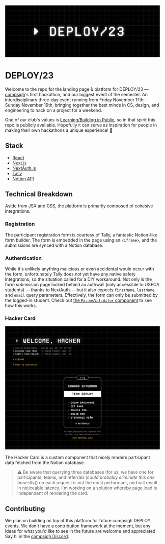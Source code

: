 [![DEPLOY/23 Banner](https://raw.githubusercontent.com/compsigh/deploy/main/public/banner-grid.png)](https://deploy.compsigh.so)

# DEPLOY/23

Welcome to the repo for the landing page & platform for DEPLOY/23 — [compsigh](https://compsigh.so)'s first hackathon, and our biggest event of the semester. An interdisciplinary three-day event running from Friday November 17th – Sunday November 19th, bringing together the best minds in CS, design, and engineering to hack on a project for a weekend.

One of our club's values is [Learning/Building in Public](https://www.swyx.io/learn-in-public), so in that spirit this repo is publicly available. Hopefully it can serve as inspiration for people in making their own hackathons a unique experience! 💛

## Stack

- [React](https://react.dev)
- [Next.js](https://nextjs.org)
- [NextAuth.js](https://github.com/nextauthjs/next-auth)
- [Tally](https://tally.so)
- [Notion API](https://developers.notion.com)

## Technical Breakdown

Aside from JSX and CSS, the platform is primarily composed of cohesive integrations.

### Registration

The participant registration form is courtesy of Tally, a fantastic Notion-like form builder. The form is embedded in the page using an `<iframe>`, and the submissions are synced with a Notion database.

### Authentication

While it's unlikely anything malicious or even accidental would occur with the form, unfortunately Tally does not yet have any native safety integrations, so the situation called for a DIY workaround. Not only is the form submission page locked behind an authwall (only accessible to USFCA students) — thanks to NextAuth — but it also expects `firstName`, `lastName`, and `email` query parameters. Effectively, the form can only be submitted by the logged-in student. Check out [the `ParamsValidator` component](/components/ParamsValidator.js) to see how this works.

### Hacker Card

![Hacker Card screenshot](/public/dashboard-hackercard.png)

The Hacker Card is a custom component that nicely renders participant data fetched from the Notion database.

> ⚠️ Be aware that querying three databases (for us, we have one for participants, teams, and referrals (*could probably eliminate this one honestly*)) on each request is not the most performant, and will result in noticeable latency. I'm working on a solution whereby page load is independent of rendering the card.

## Contributing

We plan on building on top of this platform for future compsigh DEPLOY events. We don't have a contribution framework at the moment, but any ideas for what you'd like to see in the future are welcome and appreciated! Say hi in the [compsigh Discord](https://discord.compsigh.so).
